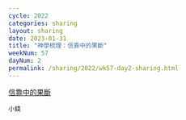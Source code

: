 ```yaml
---
cycle: 2022
categories: sharing
layout: sharing
date: 2023-01-31
title: "神學梳理：信靠中的果斷"
weekNum: 57
dayNum: 2
permalink: /sharing/2022/wk57-day2-sharing.html
---
```


[信靠中的果斷](https://eccseattle.github.io/media/sharing/2022/wk057/2023-01-31-bin.m4a)

`小錢`

